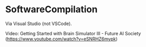# SoftwareCompilation

Via Visual Studio (not VSCode).

Video: Getting Started with Brain Simulator III - 
Future AI Society (https://www.youtube.com/watch?v=eSNRHZ6mypk)
